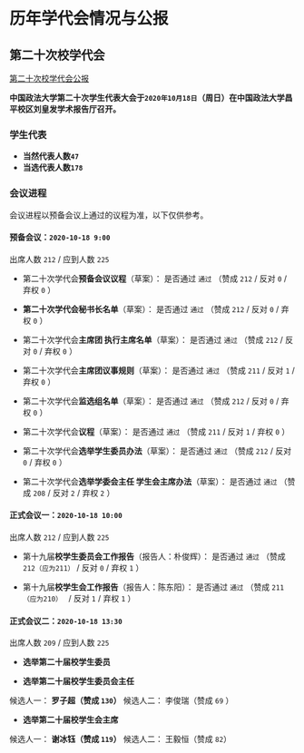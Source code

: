 # 历年学代会情况与公报

## 第二十次校学代会 
<a href="/05/中国政法大学第二十次学生代表大会会议公报" class="p weui-btn weui-btn_default">第二十次校学代会公报</a>

**中国政法大学第二十次学生代表大会于`2020年10月18日`（周日）在中国政法大学昌平校区刘皇发学术报告厅召开。**

### 学生代表
- **当然代表人数`47`**
- **当选代表人数`178`**　　

### 会议进程

会议进程以预备会议上通过的议程为准，以下仅供参考。

#### 预备会议：`2020-10-18 9:00`

出席人数   `212` / 应到人数  `225` 

- 第二十次学代会**预备会议议程**（草案）：
是否通过 `通过` （赞成 `212` / 反对 `0` / 弃权 `0` ）

- **第二十次学代会秘书长名单**（草案）：
是否通过 `通过` （赞成 `212` / 反对 `0` / 弃权 `0` ）

- 第二十次学代会**主席团 执行主席名单**（草案）：
是否通过 `通过` （赞成 `212` / 反对 `0` / 弃权 `0` ）

- 第二十次学代会**主席团议事规则**（草案）：
是否通过 `通过` （赞成 `211` / 反对 `1` / 弃权 `0` ）

- 第二十次学代会**监选组名单**（草案）：
是否通过 `通过` （赞成 `212` / 反对 `0` / 弃权 `0` ）

- 第二十次学代会**议程**（草案）：
是否通过 `通过` （赞成 `211` / 反对 `1` / 弃权 `0` ）

- 第二十次学代会**选举学生委员办法**（草案）：
是否通过 `通过` （赞成 `212` / 反对 `0` / 弃权 `0` ）

- 第二十次学代会**选举学委会主任  学生会主席办法**（草案）：
是否通过 `通过` （赞成 `208` / 反对 `2` / 弃权 `2` ）

#### 正式会议一：`2020-10-18 10:00`

出席人数   `212` / 应到人数  `225` 

- 第十九届**校学生委员会工作报告**（报告人：朴俊辉）：
是否通过 `通过` （赞成 `212（应为211）` / 反对 `0` / 弃权 `1` ）

- 第十九届**校学生会工作报告**（报告人：陈东阳）：
是否通过 `通过` （赞成 `211（应为210）
` / 反对 `1` / 弃权 `1` ）

#### 正式会议二：`2020-10-18 13:30`

出席人数   `209` / 应到人数  `225` 

- **选举第二十届校学生委员**


- **选举第二十届校学生委员会主任**

候选人一： **罗子超（赞成 `130`）**
候选人二： 李俊瑞（赞成 `69` ）


- **选举第二十届校学生会主席**

候选人一： **谢冰钰（赞成 `119`）**
候选人二： 王毅恒（赞成 `82`）
